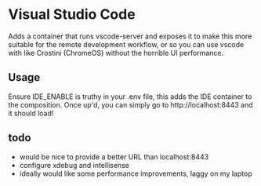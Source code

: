 # Visual Studio Code

Adds a container that runs vscode-server and exposes it to make this more suitable for the remote development workflow, or so you can use vscode with like Crostini (ChromeOS) without the horrible UI performance.

## Usage

Ensure IDE_ENABLE is truthy in your .env file, this adds the IDE container to the composition. Once up'd, you can simply go to http://localhost:8443 and it should load!

## todo

* would be nice to provide a better URL than localhost:8443
* configure xdebug and intellisense
* ideally would like some performance improvements, laggy on my laptop